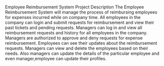 Employee Reimbursement System
Project Description
The Employee Reimbursement System will manage the process of reimbursing employees for expenses incurred while on company time. All employees in the company can login and submit requests for reimbursement and view their past tickets and pending requests. Managers can log in and view all reimbursement requests and history for all employees in the company. Managers are authorized to approve and deny requests for expense reimbursement. Employees can see their updates about the reimbursement requests. Managers can view and delete the employees based on their needs. Also managers can update the details of the particular employee and even manager,employee can update their profiles.
